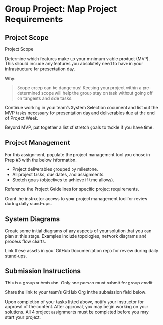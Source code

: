 # Group Project: Map Project Requirements

## Project Scope
Project Scope

Determine which features make up your minimum viable product (MVP). This should include any features you absolutely need to have in your infrastructure for presentation day.

Why:
> Scope creep can be dangerous! Keeping your project within a pre-determined scope will help the group stay on task without going off on tangents and side tasks.

Continue working in your team’s System Selection document and list out the MVP tasks necessary for presentation day and deliverables due at the end of Project Week.

Beyond MVP, put together a list of stretch goals to tackle if you have time.

## Project Management

For this assignment, populate the project management tool you chose in Prep #3 with the below information.

- Project deliverables grouped by milestone.
- All project tasks, due dates, and assignments.
- Stretch goals (objectives to achieve if time allows).

Reference the Project Guidelines for specific project requirements.

Grant the instructor access to your project management tool for review during daily stand-ups.

## System Diagrams

Create some initial diagrams of any aspects of your solution that you can plan at this stage. Examples include topologies, network diagrams and process flow charts.

Link these assets in your GitHub Documentation repo for review during daily stand-ups.

## Submission Instructions
This is a group submission. Only one person must submit for group credit.

Share the link to your team’s GitHub Org in the submission field below.

Upon completion of your tasks listed above, notify your instructor for approval of the content. After approval, you may begin working on your solutions. All 4 project assignments must be completed before you may start your project.